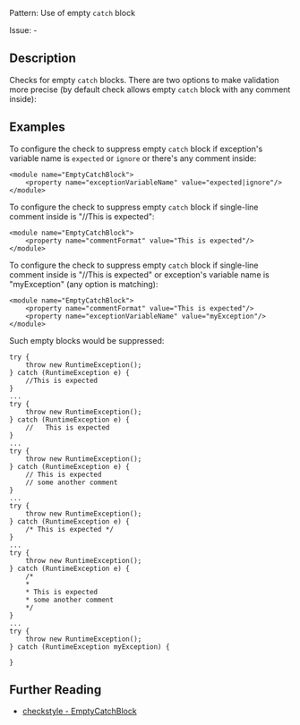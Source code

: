 Pattern: Use of empty `catch` block

Issue: -

## Description

Checks for empty `catch` blocks. There are two options to make validation more precise (by default check allows empty `catch` block with any comment inside): 

## Examples

To configure the check to suppress empty `catch` block if exception's variable name is `expected` or `ignore` or there's any comment inside: 
    
    
    <module name="EmptyCatchBlock">
        <property name="exceptionVariableName" value="expected|ignore"/>
    </module>
            

To configure the check to suppress empty `catch` block if single-line comment inside is "//This is expected": 
    
    
    <module name="EmptyCatchBlock">
        <property name="commentFormat" value="This is expected"/>
    </module>
            

To configure the check to suppress empty `catch` block if single-line comment inside is "//This is expected" or exception's variable name is "myException" (any option is matching): 
    
    
    <module name="EmptyCatchBlock">
        <property name="commentFormat" value="This is expected"/>
        <property name="exceptionVariableName" value="myException"/>
    </module>
            

Such empty blocks would be suppressed: 
    
    
    try {
        throw new RuntimeException();
    } catch (RuntimeException e) {
        //This is expected
    }
    ...
    try {
        throw new RuntimeException();
    } catch (RuntimeException e) {
        //   This is expected
    }
    ...
    try {
        throw new RuntimeException();
    } catch (RuntimeException e) {
        // This is expected
        // some another comment
    }
    ...
    try {
        throw new RuntimeException();
    } catch (RuntimeException e) {
        /* This is expected */
    }
    ...
    try {
        throw new RuntimeException();
    } catch (RuntimeException e) {
        /*
        *
        * This is expected
        * some another comment
        */
    }
    ...
    try {
        throw new RuntimeException();
    } catch (RuntimeException myException) {
    
    }

## Further Reading

* [checkstyle - EmptyCatchBlock](http://checkstyle.sourceforge.net/config_blocks.html#EmptyCatchBlock)